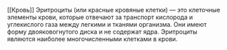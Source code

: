 [[Кровь]]
Эритроциты (или красные кровяные клетки) — это клеточные элементы крови, которые отвечают за транспорт кислорода и углекислого газа между легкими и тканями организма. Они имеют форму двояковогнутого диска и не содержат ядра. Эритроциты являются наиболее многочисленными клетками в крови.